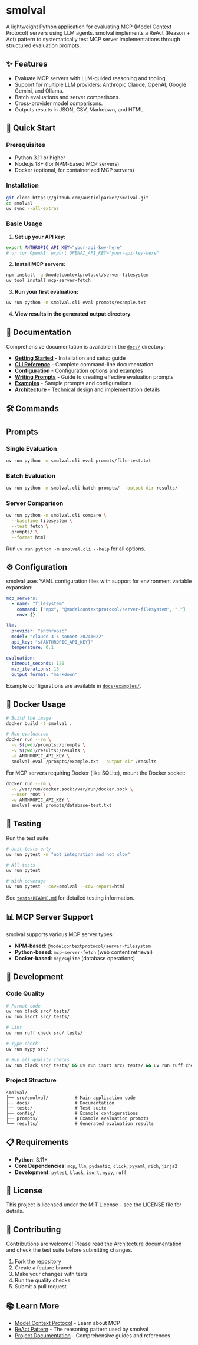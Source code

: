 # smolval

A lightweight Python application for evaluating MCP (Model Context Protocol) servers using LLM agents. smolval implements a ReAct (Reason + Act) pattern to systematically test MCP server implementations through structured evaluation prompts.

## ✨ Features

- Evaluate MCP servers with LLM-guided reasoning and tooling.
- Support for multiple LLM providers: Anthropic Claude, OpenAI, Google Gemini, and Ollama.
- Batch evaluations and server comparisons.
- Cross-provider model comparisons.
- Outputs results in JSON, CSV, Markdown, and HTML.

## 🚀 Quick Start

### Prerequisites

- Python 3.11 or higher
- Node.js 18+ (for NPM-based MCP servers)
- Docker (optional, for containerized MCP servers)

### Installation

```bash
git clone https://github.com/austinlparker/smolval.git
cd smolval
uv sync --all-extras
```

### Basic Usage

1. **Set up your API key:**
```bash
export ANTHROPIC_API_KEY="your-api-key-here"
# or for OpenAI: export OPENAI_API_KEY="your-api-key-here"
```

2. **Install MCP servers:**
```bash
npm install -g @modelcontextprotocol/server-filesystem
uv tool install mcp-server-fetch
```

3. **Run your first evaluation:**
```bash
uv run python -m smolval.cli eval prompts/example.txt
```

4. **View results in the generated output directory**

## 📖 Documentation

Comprehensive documentation is available in the [`docs/`](docs/) directory:

- **[Getting Started](docs/getting-started.md)** - Installation and setup guide
- **[CLI Reference](docs/cli-reference.md)** - Complete command-line documentation
- **[Configuration](docs/config-reference.md)** - Configuration options and examples
- **[Writing Prompts](docs/writing-prompts.md)** - Guide to creating effective evaluation prompts
- **[Examples](docs/examples/)** - Sample prompts and configurations
- **[Architecture](docs/architecture.md)** - Technical design and implementation details

## 🛠️ Commands

## Prompts

### Single Evaluation
```bash
uv run python -m smolval.cli eval prompts/file-test.txt
```

### Batch Evaluation
```bash
uv run python -m smolval.cli batch prompts/ --output-dir results/
```

### Server Comparison
```bash
uv run python -m smolval.cli compare \
  --baseline filesystem \
  --test fetch \
  prompts/ \
  --format html
```

Run `uv run python -m smolval.cli --help` for all options.

## ⚙️ Configuration

smolval uses YAML configuration files with support for environment variable expansion:

```yaml
mcp_servers:
  - name: "filesystem"
    command: ["npx", "@modelcontextprotocol/server-filesystem", "."]
    env: {}

llm:
  provider: "anthropic"
  model: "claude-3-5-sonnet-20241022"
  api_key: "${ANTHROPIC_API_KEY}"
  temperature: 0.1

evaluation:
  timeout_seconds: 120
  max_iterations: 15
  output_format: "markdown"
```

Example configurations are available in [`docs/examples/`](docs/examples/).

## 🐳 Docker Usage

```bash
# Build the image
docker build -t smolval .

# Run evaluation
docker run --rm \
  -v $(pwd)/prompts:/prompts \
  -v $(pwd)/results:/results \
  -e ANTHROPIC_API_KEY \
  smolval eval /prompts/example.txt --output-dir /results
```

For MCP servers requiring Docker (like SQLite), mount the Docker socket:
```bash
docker run --rm \
  -v /var/run/docker.sock:/var/run/docker.sock \
  --user root \
  -e ANTHROPIC_API_KEY \
  smolval eval prompts/database-test.txt
```

## 🧪 Testing

Run the test suite:
```bash
# Unit tests only
uv run pytest -m "not integration and not slow"

# All tests
uv run pytest

# With coverage
uv run pytest --cov=smolval --cov-report=html
```

See [`tests/README.md`](tests/README.md) for detailed testing information.

## 📊 MCP Server Support

smolval supports various MCP server types:

- **NPM-based**: `@modelcontextprotocol/server-filesystem`
- **Python-based**: `mcp-server-fetch` (web content retrieval)
- **Docker-based**: `mcp/sqlite` (database operations)

## 🔧 Development

### Code Quality

```bash
# Format code
uv run black src/ tests/
uv run isort src/ tests/

# Lint
uv run ruff check src/ tests/

# Type check
uv run mypy src/

# Run all quality checks
uv run black src/ tests/ && uv run isort src/ tests/ && uv run ruff check src/ tests/ && uv run mypy src/
```

### Project Structure

```
smolval/
├── src/smolval/          # Main application code
├── docs/                 # Documentation
├── tests/                # Test suite
├── config/               # Example configurations
├── prompts/              # Example evaluation prompts
└── results/              # Generated evaluation results
```

## 📋 Requirements

- **Python**: 3.11+
- **Core Dependencies**: `mcp`, `llm`, `pydantic`, `click`, `pyyaml`, `rich`, `jinja2`
- **Development**: `pytest`, `black`, `isort`, `mypy`, `ruff`

## 📄 License

This project is licensed under the MIT License - see the LICENSE file for details.

## 🤝 Contributing

Contributions are welcome! Please read the [Architecture documentation](docs/architecture.md) and check the test suite before submitting changes.

1. Fork the repository
2. Create a feature branch
3. Make your changes with tests
4. Run the quality checks
5. Submit a pull request

## 📚 Learn More

- [Model Context Protocol](https://modelcontextprotocol.io/) - Learn about MCP
- [ReAct Pattern](https://arxiv.org/abs/2210.03629) - The reasoning pattern used by smolval
- [Project Documentation](docs/) - Comprehensive guides and references